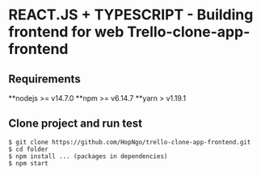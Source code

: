 # REACT.JS + TYPESCRIPT - Building frontend for web Trello-clone-app-frontend

## Requirements

**nodejs >= v14.7.0
**npm >= v6.14.7
\*\*yarn > v1.19.1

## Clone project and run test

```
$ git clone https://github.com/HopNgo/trello-clone-app-frontend.git
$ cd folder
$ npm install ... (packages in dependencies)
$ npm start

```

